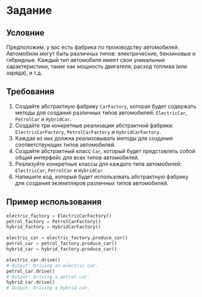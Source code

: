 # Задание

## Условние

Предположим, у вас есть фабрика по производству автомобилей. Автомобили могут быть различных типов: электрические, бензиновые и гибридные. Каждый тип автомобиля имеет свои уникальные характеристики, такие как мощность двигателя, расход топлива (или заряда), и т.д.

## Требования

1. Создайте абстрактную фабрику `CarFactory`, которая будет содержать методы для создания различных типов автомобилей: `ElectricCar`, `PetrolCar` и `HybridCar`.
2. Создайте три конкретные реализации абстрактной фабрики: `ElectricCarFactory`, `PetrolCarFactory` и `HybridCarFactory`.
3. Каждая из них должна реализовывать методы для создания соответствующих типов автомобилей.
4. Создайте абстрактный класс `Car`, который будет представлять собой общий интерфейс для всех типов автомобилей.
5. Реализуйте конкретные классы для каждого типа автомобилей: `ElectricCar`, `PetrolCar` и `HybridCar`.
6. Напишите код, который будет использовать абстрактную фабрику для создания экземпляров различных типов автомобилей.

## Пример использования

```python
electric_factory = ElectricCarFactory()
petrol_factory = PetrolCarFactory()
hybrid_factory = HybridCarFactory()

electric_car = electric_factory.produce_car()
petrol_car = petrol_factory.produce_car()
hybrid_car = hybrid_factory.produce_car()

electric_car.drive()
# Output: Driving an electric car.
petrol_car.drive()
# Output: Driving a petrol car.
hybrid_car.drive()
# Output: Driving a hybrid car.
```